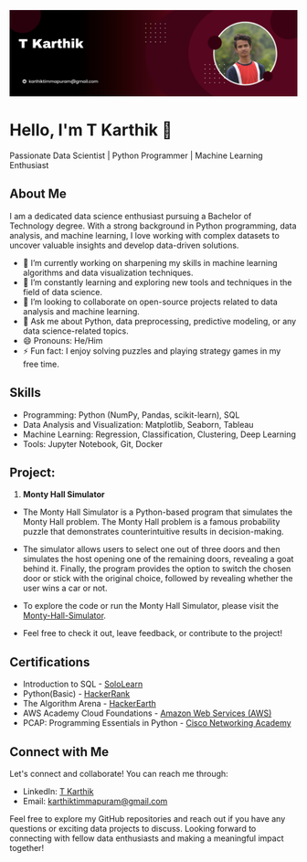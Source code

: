 ![Profile Banner](https://github.com/Timmapuram-Karthik/Timmapuram-Karthik/blob/main/profile_banner.png)

# Hello, I'm T Karthik 👋

Passionate Data Scientist | Python Programmer | Machine Learning Enthusiast



## About Me

I am a dedicated data science enthusiast pursuing a Bachelor of Technology degree. With a strong background in Python programming, data analysis, and machine learning, I love working with complex datasets to uncover valuable insights and develop data-driven solutions.

- 🔭 I’m currently working on sharpening my skills in machine learning algorithms and data visualization techniques.
- 🌱 I’m constantly learning and exploring new tools and techniques in the field of data science.
- 👯 I’m looking to collaborate on open-source projects related to data analysis and machine learning.
- 💬 Ask me about Python, data preprocessing, predictive modeling, or any data science-related topics.
- 😄 Pronouns: He/Him
- ⚡ Fun fact: I enjoy solving puzzles and playing strategy games in my free time.

## Skills

- Programming: Python (NumPy, Pandas, scikit-learn), SQL
- Data Analysis and Visualization: Matplotlib, Seaborn, Tableau
- Machine Learning: Regression, Classification, Clustering, Deep Learning
- Tools: Jupyter Notebook, Git, Docker

## Project: 
1. **Monty Hall Simulator**
- The Monty Hall Simulator is a Python-based program that simulates the Monty Hall problem. The Monty Hall problem is a famous probability puzzle that demonstrates   counterintuitive results in decision-making.

- The simulator allows users to select one out of three doors and then simulates the host opening one of the remaining doors, revealing a goat behind it. Finally,    the program provides the option to switch the chosen door or stick with the original choice, followed by revealing whether the user wins a car or not.

- To explore the code or run the Monty Hall Simulator, please visit the [Monty-Hall-Simulator](https://github.com/Timmapuram-Karthik/Monty-Hall-Simulator).

- Feel free to check it out, leave feedback, or contribute to the project!


## Certifications

- Introduction to SQL - [SoloLearn](https://www.sololearn.com/certificates/CC-7YD3ILDR)
- Python(Basic) - [HackerRank](https://www.hackerrank.com/certificates/4e64fbe4f0ed)
- The Algorithm Arena - [HackerEarth](https://drive.google.com/file/d/1JRoCv3RFgFq7cNOlGgdGS5HYRfxkS0vz/view?usp=sharing)
- AWS Academy Cloud Foundations - [Amazon Web Services (AWS)](https://www.credly.com/go/ZlK6B25k)
- PCAP: Programming Essentials in Python - [Cisco Networking Academy](https://drive.google.com/file/d/18QzXt8iK65OMHV04wO-uag8EQy-sww1V/view?usp=sharing)

## Connect with Me

Let's connect and collaborate! You can reach me through:

- LinkedIn: [T Karthik](https://www.linkedin.com/in/timmapuram-karthik/)
- Email: [karthiktimmapuram@gmail.com](mailto:karthiktimmapuram@gmail.com)

Feel free to explore my GitHub repositories and reach out if you have any questions or exciting data projects to discuss. Looking forward to connecting with fellow data enthusiasts and making a meaningful impact together!
